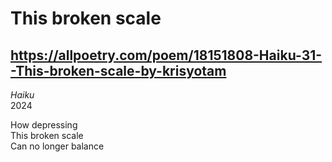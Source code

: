 # This broken scale
## https://allpoetry.com/poem/18151808-Haiku-31--This-broken-scale-by-krisyotam
_Haiku_  
2024

How depressing  
This broken scale  
Can no longer balance
